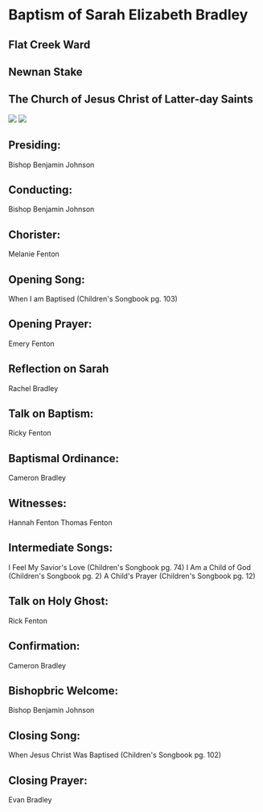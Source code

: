 # Baptism of Sarah Elizabeth Bradley
## Flat Creek Ward
## Newnan Stake
## The Church of Jesus Christ of Latter-day Saints
<img src="https://www.dropbox.com/s/mefqaiszgvfn8l9/Sarah.jpg?raw=1">
<img src="https://www.dropbox.com/s/3nzq3t0zltvg5yl/john_baptizing_jesus_greg_olsen.jpeg?raw=1">

## Presiding:
Bishop Benjamin Johnson

## Conducting:
Bishop Benjamin Johnson

## Chorister:
Melanie Fenton

## Opening Song:
When I am Baptised (Children's Songbook pg. 103)

## Opening Prayer:
Emery Fenton

## Reflection on Sarah
Rachel Bradley

## Talk on Baptism:
Ricky Fenton

## Baptismal Ordinance:
Cameron Bradley

## Witnesses:
Hannah Fenton
Thomas Fenton

## Intermediate Songs:
I Feel My Savior's Love (Children's Songbook pg. 74)
I Am a Child of God (Children's Songbook pg. 2)
A Child's Prayer (Children's Songbook pg. 12)

## Talk on Holy Ghost:
Rick Fenton

## Confirmation:
Cameron Bradley

## Bishopbric Welcome:
Bishop Benjamin Johnson

## Closing Song:
When Jesus Christ Was Baptised (Children's Songbook pg. 102)

## Closing Prayer:
Evan Bradley
